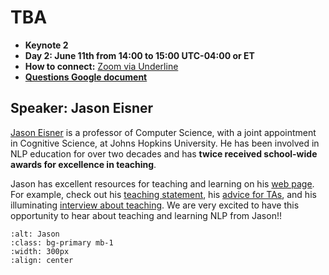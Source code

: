 # TBA

- **Keynote 2**
- **Day 2: June 11th from 14:00 to 15:00 UTC-04:00 or ET**
- **How to connect:** [Zoom via Underline](https://underline.io/events/122/sessions?eventSessionId=4302)
- [**Questions Google document**](https://docs.google.com/document/d/1ZS8BhrAJHGa-RB5e8IHqSGsR6GAEpEXv552u9kZG1g0/edit#heading=h.xh8e8320dpxm)

## Speaker: Jason Eisner

[Jason Eisner](https://www.cs.jhu.edu/~jason/) is a professor of Computer Science, with a joint appointment in Cognitive Science, at Johns Hopkins University. He has been involved in NLP education for over two decades and has **twice received school-wide awards for excellence in teaching**.  

Jason has excellent resources for teaching and learning on his [web page](https://www.cs.jhu.edu/~jason/). For example, check out his [teaching statement](https://www.cs.jhu.edu/~jason/teaching.pdf), his [advice for TAs](http://www.cs.jhu.edu/~jason/advice/how-to-grade.html), and his illuminating [interview about teaching](https://medium.com/@jurgens_24580/nlp-pedagogy-interview-jason-eisner-johns-hopkins-university-fc690a2c33c). We are very excited to have this opportunity to hear about teaching and learning NLP from Jason!!

```{image} ../img/jason.jpeg
:alt: Jason
:class: bg-primary mb-1
:width: 300px
:align: center
```